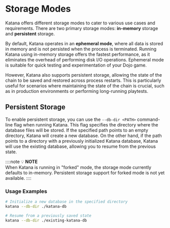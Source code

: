 # Storage Modes

Katana offers different storage modes to cater to various use cases and requirements. There are two primary storage modes: **in-memory** storage and **persistent** storage. 

By default, Katana operates in an **ephemeral mode**, where all data is stored in memory and is not persisted when the process is terminated. Running Katana using in-memory storage offers the fastest performance, as it eliminates the overhead of performing disk I/O operations. Ephemeral mode is suitable for quick testing and experimentation of your Dojo game.

However, Katana also supports persistent storage, allowing the state of the chain to be saved and restored across process restarts. This is particularly useful for scenarios where maintaining the state of the chain is crucial, such as in production environments or performing long-running playtests. 

## Persistent Storage

To enable persistent storage, you can use the `--db-dir <PATH>` command-line flag when running Katana. This flag specifies the directory where the database files will be stored. If the specified path points to an empty directory, Katana will create a new database. On the other hand, if the path points to a directory with a previously initialized Katana database, Katana will use the existing database, allowing you to resume from the previous state.

::::note
💡 **NOTE**  
When Katana is running in "forked" mode, the storage mode currently defaults to in-memory. Persistent storage support for forked mode is not yet available.
::::

### Usage Examples

```sh
# Initialize a new database in the specified directory
katana --db-dir ./katana-db
```
```sh
# Resume from a previously saved state
katana --db-dir ./existing-katana-db
```